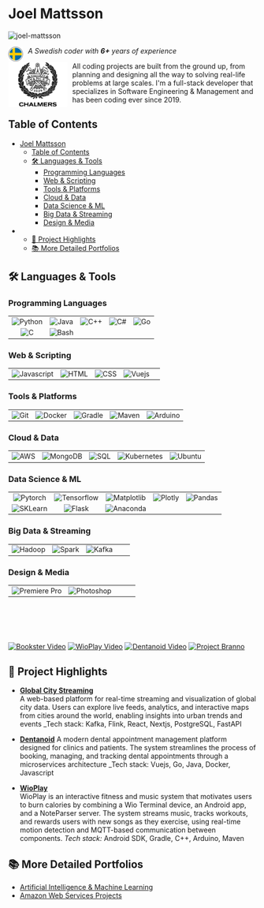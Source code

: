 # Joel Mattsson

![joel-mattsson](readme-material/joel-mattsson.gif)


*A Swedish coder with **6+** years of experience* <img align="left" alt="Sweden" width="30px" style="padding-right:10px;" src="readme-material/sweden-icon.svg" />


<img align="left" alt="Chalmers-logo" width="120px" style="padding-right:10px;" src="readme-material/chalmers-logo.png" />


All coding projects are built from the ground up, from planning and designing all the way to solving real-life problems at large scales. I'm a full-stack developer that specializes in Software Engineering & Management and has been coding ever since 2019.


## Table of Contents

- [Joel Mattsson](#joel-mattsson)
  - [Table of Contents](#table-of-contents)
  - [🛠️ Languages \& Tools](#️-languages--tools)
    - [Programming Languages](#programming-languages)
    - [Web \& Scripting](#web--scripting)
    - [Tools \& Platforms](#tools--platforms)
    - [Cloud \& Data](#cloud--data)
    - [Data Science \& ML](#data-science--ml)
    - [Big Data \& Streaming](#big-data--streaming)
    - [Design \& Media](#design--media)
- [‎](#)
  - [🚀 Project Highlights](#-project-highlights)
  - [📚 More Detailed Portfolios](#-more-detailed-portfolios)



## 🛠️ Languages & Tools

### Programming Languages
|  |  |  |  |  |
|:-:|:-:|:-:|:-:|:-:|
| ![Python](https://cdn.jsdelivr.net/gh/devicons/devicon@latest/icons/python/python-plain.svg) | ![Java](https://cdn.jsdelivr.net/gh/devicons/devicon@latest/icons/java/java-original.svg) | ![C++](https://cdn.jsdelivr.net/gh/devicons/devicon@latest/icons/cplusplus/cplusplus-original.svg) | ![C#](https://cdn.jsdelivr.net/gh/devicons/devicon@latest/icons/csharp/csharp-plain.svg) | ![Go](https://cdn.jsdelivr.net/gh/devicons/devicon@latest/icons/go/go-original-wordmark.svg) |
| ![C](https://cdn.jsdelivr.net/gh/devicons/devicon@latest/icons/c/c-original.svg) | ![Bash](https://cdn.jsdelivr.net/gh/devicons/devicon@latest/icons/bash/bash-plain.svg) |  |  |  |

### Web & Scripting
|  |  |  |  |  |
|:-:|:-:|:-:|:-:|:-:|
| ![Javascript](https://cdn.jsdelivr.net/gh/devicons/devicon@latest/icons/javascript/javascript-plain.svg) | ![HTML](https://cdn.jsdelivr.net/gh/devicons/devicon@latest/icons/html5/html5-plain.svg) | ![CSS](https://cdn.jsdelivr.net/gh/devicons/devicon@latest/icons/css3/css3-plain.svg) | ![Vuejs](https://cdn.jsdelivr.net/gh/devicons/devicon@latest/icons/vuejs/vuejs-original.svg) |  |

### Tools & Platforms
|  |  |  |  |  |
|:-:|:-:|:-:|:-:|:-:|
| ![Git](https://cdn.jsdelivr.net/gh/devicons/devicon@latest/icons/git/git-original.svg) | ![Docker](https://cdn.jsdelivr.net/gh/devicons/devicon@latest/icons/docker/docker-original.svg) | ![Gradle](https://cdn.jsdelivr.net/gh/devicons/devicon@latest/icons/gradle/gradle-original.svg) | ![Maven](https://cdn.jsdelivr.net/gh/devicons/devicon@latest/icons/maven/maven-original.svg) | ![Arduino](https://cdn.jsdelivr.net/gh/devicons/devicon@latest/icons/arduino/arduino-original.svg) |

### Cloud & Data
|  |  |  |  |  |
|:-:|:-:|:-:|:-:|:-:|
| ![AWS](https://cdn.jsdelivr.net/gh/devicons/devicon@latest/icons/amazonwebservices/amazonwebservices-original-wordmark.svg) | ![MongoDB](https://cdn.jsdelivr.net/gh/devicons/devicon@latest/icons/mongodb/mongodb-plain.svg) | ![SQL](https://cdn.jsdelivr.net/gh/devicons/devicon@latest/icons/azuresqldatabase/azuresqldatabase-original.svg) | ![Kubernetes](https://cdn.jsdelivr.net/gh/devicons/devicon@latest/icons/kubernetes/kubernetes-original.svg) | ![Ubuntu](https://cdn.jsdelivr.net/gh/devicons/devicon@latest/icons/ubuntu/ubuntu-original.svg) |

### Data Science & ML
|  |  |  |  |  |
|:-:|:-:|:-:|:-:|:-:|
| ![Pytorch](https://cdn.jsdelivr.net/gh/devicons/devicon@latest/icons/pytorch/pytorch-original.svg) | ![Tensorflow](https://cdn.jsdelivr.net/gh/devicons/devicon@latest/icons/tensorflow/tensorflow-original.svg) | ![Matplotlib](https://cdn.jsdelivr.net/gh/devicons/devicon@latest/icons/matplotlib/matplotlib-original-wordmark.svg) | ![Plotly](https://cdn.jsdelivr.net/gh/devicons/devicon@latest/icons/plotly/plotly-original-wordmark.svg) | ![Pandas](https://cdn.jsdelivr.net/gh/devicons/devicon@latest/icons/pandas/pandas-original-wordmark.svg) |
| ![SKLearn](https://cdn.jsdelivr.net/gh/devicons/devicon@latest/icons/scikitlearn/scikitlearn-original.svg) | ![Flask](https://cdn.jsdelivr.net/gh/devicons/devicon@latest/icons/flask/flask-original-wordmark.svg) | ![Anaconda](https://cdn.jsdelivr.net/gh/devicons/devicon@latest/icons/anaconda/anaconda-original-wordmark.svg) |  |  |

### Big Data & Streaming
|  |  |  |  |  |
|:-:|:-:|:-:|:-:|:-:|
| ![Hadoop](https://cdn.jsdelivr.net/gh/devicons/devicon@latest/icons/hadoop/hadoop-original.svg) | ![Spark](https://cdn.jsdelivr.net/gh/devicons/devicon@latest/icons/apachespark/apachespark-original-wordmark.svg) | ![Kafka](https://cdn.jsdelivr.net/gh/devicons/devicon@latest/icons/apachekafka/apachekafka-original-wordmark.svg) |  |  |

### Design & Media
|  |  |  |  |  |
|:-:|:-:|:-:|:-:|:-:|
| ![Premiere Pro](https://cdn.jsdelivr.net/gh/devicons/devicon@latest/icons/premierepro/premierepro-original.svg) | ![Photoshop](https://cdn.jsdelivr.net/gh/devicons/devicon@latest/icons/photoshop/photoshop-original.svg) |  |  |  |




# ‎ 

<!-- BEGIN YOUTUBE_CARDS -->
[![Bookster Video](https://ytcards.demolab.com/?id=QJtuR23a90U&title=Bookster+Video&lang=en&timestamp=1697547185&background_color=%230d1117&title_color=%23ffffff&stats_color=%23dedede&max_title_lines=1&width=250&border_radius=5&duration=121 "Bookster Video")](https://www.youtube.com/watch?v=QJtuR23a90U) [![WioPlay Video](https://ytcards.demolab.com/?id=39YLKTfMxs0&title=WioPlay+Video&lang=en&timestamp=1697547185&background_color=%230d1117&title_color=%23ffffff&stats_color=%23dedede&max_title_lines=1&width=250&border_radius=5&duration=121 "WioPlay Video")](https://www.youtube.com/watch?v=39YLKTfMxs0) [![Dentanoid Video](https://ytcards.demolab.com/?id=aSLGyp8Asb0&title=Dentanoid+Video&lang=en&timestamp=1697547185&background_color=%230d1117&title_color=%23ffffff&stats_color=%23dedede&max_title_lines=1&width=250&border_radius=5&duration=121 "Dentanoid Video")](https://www.youtube.com/watch?v=aSLGyp8Asb0) [![Project Branno](https://ytcards.demolab.com/?id=HuOq2pDhM6Y&title=Project+Branno&lang=en&timestamp=1697547185&background_color=%230d1117&title_color=%23ffffff&stats_color=%23dedede&max_title_lines=1&width=250&border_radius=5&duration=121 "Project Branno")](https://www.youtube.com/watch?v=HuOq2pDhM6Y)
<!-- END YOUTUBE_CARDS -->


## 🚀 Project Highlights

- [**Global City Streaming**](https://github.com/mrjex/Global-City-Streaming)  
  A web-based platform for real-time streaming and visualization of global city data. Users can explore live feeds, analytics, and interactive maps from cities around the world, enabling insights into urban trends and events
  _Tech stack: Kafka, Flink, React, Nextjs, PostgreSQL, FastAPI


- [**Dentanoid**](https://github.com/Dentanoid) 
  A modern dental appointment management platform designed for clinics and patients. The system streamlines the process of booking, managing, and tracking dental appointments through a microservices architecture
  _Tech stack: Vuejs, Go, Java, Docker, Javascript


- [**WioPlay**](https://github.com/Indomet/WioPlay)  
  WioPlay is an interactive fitness and music system that motivates users to burn calories by combining a Wio Terminal device, an Android app, and a NoteParser server. The system streams music, tracks workouts, and rewards users with new songs as they exercise, using real-time motion detection and MQTT-based communication between components.
  _Tech stack:_ Android SDK, Gradle, C++, Arduino, Maven


## 📚 More Detailed Portfolios

- [Artificial Intelligence & Machine Learning](./README-AI-ML.md)
- [Amazon Web Services Projects](./README-AWS.md)